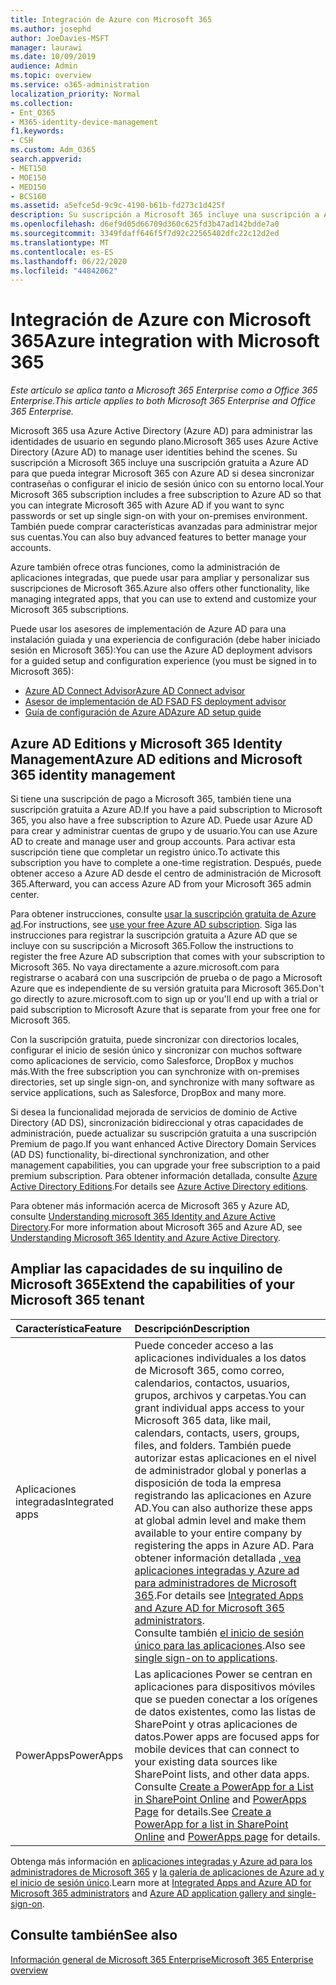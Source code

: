 ```yaml
---
title: Integración de Azure con Microsoft 365
ms.author: josephd
author: JoeDavies-MSFT
manager: laurawi
ms.date: 10/09/2019
audience: Admin
ms.topic: overview
ms.service: o365-administration
localization_priority: Normal
ms.collection:
- Ent_O365
- M365-identity-device-management
f1.keywords:
- CSH
ms.custom: Adm_O365
search.appverid:
- MET150
- MOE150
- MED150
- BCS160
ms.assetid: a5efce5d-9c9c-4190-b61b-fd273c1d425f
description: Su suscripción a Microsoft 365 incluye una suscripción a Azure AD. Integre Microsoft 365 con Azure AD si desea la sincronización de contraseña o el inicio de sesión único con el entorno local.
ms.openlocfilehash: d6ef9d05d66709d360c625fd3b47ad142bdde7a0
ms.sourcegitcommit: 3349fdaff646f5f7d92c22565402dfc22c12d2ed
ms.translationtype: MT
ms.contentlocale: es-ES
ms.lasthandoff: 06/22/2020
ms.locfileid: "44842062"
---
```

# <a name="azure-integration-with-microsoft-365"></a><span data-ttu-id="f3a46-104">Integración de Azure con Microsoft 365</span><span class="sxs-lookup"><span data-stu-id="f3a46-104">Azure integration with Microsoft 365</span></span>

<span data-ttu-id="f3a46-105">*Este artículo se aplica tanto a Microsoft 365 Enterprise como a Office 365 Enterprise.*</span><span class="sxs-lookup"><span data-stu-id="f3a46-105">*This article applies to both Microsoft 365 Enterprise and Office 365 Enterprise.*</span></span>

<span data-ttu-id="f3a46-106">Microsoft 365 usa Azure Active Directory (Azure AD) para administrar las identidades de usuario en segundo plano.</span><span class="sxs-lookup"><span data-stu-id="f3a46-106">Microsoft 365 uses Azure Active Directory (Azure AD) to manage user identities behind the scenes.</span></span> <span data-ttu-id="f3a46-107">Su suscripción a Microsoft 365 incluye una suscripción gratuita a Azure AD para que pueda integrar Microsoft 365 con Azure AD si desea sincronizar contraseñas o configurar el inicio de sesión único con su entorno local.</span><span class="sxs-lookup"><span data-stu-id="f3a46-107">Your Microsoft 365 subscription includes a free subscription to Azure AD so that you can integrate Microsoft 365 with Azure AD if you want to sync passwords or set up single sign-on with your on-premises environment.</span></span> <span data-ttu-id="f3a46-108">También puede comprar características avanzadas para administrar mejor sus cuentas.</span><span class="sxs-lookup"><span data-stu-id="f3a46-108">You can also buy advanced features to better manage your accounts.</span></span>
  
<span data-ttu-id="f3a46-109">Azure también ofrece otras funciones, como la administración de aplicaciones integradas, que puede usar para ampliar y personalizar sus suscripciones de Microsoft 365.</span><span class="sxs-lookup"><span data-stu-id="f3a46-109">Azure also offers other functionality, like managing integrated apps, that you can use to extend and customize your Microsoft 365 subscriptions.</span></span>
  
<span data-ttu-id="f3a46-110">Puede usar los asesores de implementación de Azure AD para una instalación guiada y una experiencia de configuración (debe haber iniciado sesión en Microsoft 365):</span><span class="sxs-lookup"><span data-stu-id="f3a46-110">You can use the Azure AD deployment advisors for a guided setup and configuration experience (you must be signed in to Microsoft 365):</span></span>

 - [<span data-ttu-id="f3a46-111">Azure AD Connect Advisor</span><span class="sxs-lookup"><span data-stu-id="f3a46-111">Azure AD Connect advisor</span></span>](https://aka.ms/aadconnectpwsync)
 - [<span data-ttu-id="f3a46-112">Asesor de implementación de AD FS</span><span class="sxs-lookup"><span data-stu-id="f3a46-112">AD FS deployment advisor</span></span>](https://aka.ms/adfsguidance)
 - [<span data-ttu-id="f3a46-113">Guía de configuración de Azure AD</span><span class="sxs-lookup"><span data-stu-id="f3a46-113">Azure AD setup guide</span></span>](https://aka.ms/aadpguidance)
  
## <a name="azure-ad-editions-and-microsoft-365-identity-management"></a><span data-ttu-id="f3a46-114">Azure AD Editions y Microsoft 365 Identity Management</span><span class="sxs-lookup"><span data-stu-id="f3a46-114">Azure AD editions and Microsoft 365 identity management</span></span>

<span data-ttu-id="f3a46-115">Si tiene una suscripción de pago a Microsoft 365, también tiene una suscripción gratuita a Azure AD.</span><span class="sxs-lookup"><span data-stu-id="f3a46-115">If you have a paid subscription to Microsoft 365, you also have a free subscription to Azure AD.</span></span> <span data-ttu-id="f3a46-116">Puede usar Azure AD para crear y administrar cuentas de grupo y de usuario.</span><span class="sxs-lookup"><span data-stu-id="f3a46-116">You can use Azure AD to create and manage user and group accounts.</span></span> <span data-ttu-id="f3a46-117">Para activar esta suscripción tiene que completar un registro único.</span><span class="sxs-lookup"><span data-stu-id="f3a46-117">To activate this subscription you have to complete a one-time registration.</span></span> <span data-ttu-id="f3a46-118">Después, puede obtener acceso a Azure AD desde el centro de administración de Microsoft 365.</span><span class="sxs-lookup"><span data-stu-id="f3a46-118">Afterward, you can access Azure AD from your Microsoft 365 admin center.</span></span> 

<span data-ttu-id="f3a46-119">Para obtener instrucciones, consulte [usar la suscripción gratuita de Azure ad](https://go.microsoft.com/fwlink/p/?LinkId=617127).</span><span class="sxs-lookup"><span data-stu-id="f3a46-119">For instructions, see [use your free Azure AD subscription](https://go.microsoft.com/fwlink/p/?LinkId=617127).</span></span> <span data-ttu-id="f3a46-120">Siga las instrucciones para registrar la suscripción gratuita a Azure AD que se incluye con su suscripción a Microsoft 365.</span><span class="sxs-lookup"><span data-stu-id="f3a46-120">Follow the instructions to register the free Azure AD subscription that comes with your subscription to Microsoft 365.</span></span> <span data-ttu-id="f3a46-121">No vaya directamente a azure.microsoft.com para registrarse o acabará con una suscripción de prueba o de pago a Microsoft Azure que es independiente de su versión gratuita para Microsoft 365.</span><span class="sxs-lookup"><span data-stu-id="f3a46-121">Don't go directly to azure.microsoft.com to sign up or you'll end up with a trial or paid subscription to Microsoft Azure that is separate from your free one for Microsoft 365.</span></span> 
  
<span data-ttu-id="f3a46-122">Con la suscripción gratuita, puede sincronizar con directorios locales, configurar el inicio de sesión único y sincronizar con muchos software como aplicaciones de servicio, como Salesforce, DropBox y muchos más.</span><span class="sxs-lookup"><span data-stu-id="f3a46-122">With the free subscription you can synchronize with on-premises directories, set up single sign-on, and synchronize with many software as service applications, such as Salesforce, DropBox and many more.</span></span>
  
<span data-ttu-id="f3a46-123">Si desea la funcionalidad mejorada de servicios de dominio de Active Directory (AD DS), sincronización bidireccional y otras capacidades de administración, puede actualizar su suscripción gratuita a una suscripción Premium de pago.</span><span class="sxs-lookup"><span data-stu-id="f3a46-123">If you want enhanced Active Directory Domain Services (AD DS) functionality, bi-directional synchronization, and other management capabilities, you can upgrade your free subscription to a paid premium subscription.</span></span> <span data-ttu-id="f3a46-124">Para obtener información detallada, consulte [Azure Active Directory Editions](https://azure.microsoft.com/pricing/details/active-directory/).</span><span class="sxs-lookup"><span data-stu-id="f3a46-124">For details see [Azure Active Directory editions](https://azure.microsoft.com/pricing/details/active-directory/).</span></span>
  
<span data-ttu-id="f3a46-125">Para obtener más información acerca de Microsoft 365 y Azure AD, consulte [Understanding microsoft 365 Identity and Azure Active Directory](about-office-365-identity.md).</span><span class="sxs-lookup"><span data-stu-id="f3a46-125">For more information about Microsoft 365 and Azure AD, see [Understanding Microsoft 365 Identity and Azure Active Directory](about-office-365-identity.md).</span></span>
  
## <a name="extend-the-capabilities-of-your-microsoft-365-tenant"></a><span data-ttu-id="f3a46-126">Ampliar las capacidades de su inquilino de Microsoft 365</span><span class="sxs-lookup"><span data-stu-id="f3a46-126">Extend the capabilities of your Microsoft 365 tenant</span></span>

|<span data-ttu-id="f3a46-127">**Característica**</span><span class="sxs-lookup"><span data-stu-id="f3a46-127">**Feature**</span></span>|<span data-ttu-id="f3a46-128">**Descripción**</span><span class="sxs-lookup"><span data-stu-id="f3a46-128">**Description**</span></span>|
|:-----|:-----|
|<span data-ttu-id="f3a46-129">Aplicaciones integradas</span><span class="sxs-lookup"><span data-stu-id="f3a46-129">Integrated apps</span></span>  <br/> |<span data-ttu-id="f3a46-130">Puede conceder acceso a las aplicaciones individuales a los datos de Microsoft 365, como correo, calendarios, contactos, usuarios, grupos, archivos y carpetas.</span><span class="sxs-lookup"><span data-stu-id="f3a46-130">You can grant individual apps access to your Microsoft 365 data, like mail, calendars, contacts, users, groups, files, and folders.</span></span> <span data-ttu-id="f3a46-131">También puede autorizar estas aplicaciones en el nivel de administrador global y ponerlas a disposición de toda la empresa registrando las aplicaciones en Azure AD.</span><span class="sxs-lookup"><span data-stu-id="f3a46-131">You can also authorize these apps at global admin level and make them available to your entire company by registering the apps in Azure AD.</span></span> <span data-ttu-id="f3a46-132">Para obtener información detallada [, vea aplicaciones integradas y Azure ad para administradores de Microsoft 365](https://support.office.com/article/cb2250e3-451e-416f-bf4e-363549652c2a).</span><span class="sxs-lookup"><span data-stu-id="f3a46-132">For details see [Integrated Apps and Azure AD for Microsoft 365 administrators](https://support.office.com/article/cb2250e3-451e-416f-bf4e-363549652c2a).</span></span>  <br/> <span data-ttu-id="f3a46-133">Consulte también [el inicio de sesión único para las aplicaciones](https://go.microsoft.com/fwlink/p/?LinkId=698604).</span><span class="sxs-lookup"><span data-stu-id="f3a46-133">Also see [single sign-on to applications](https://go.microsoft.com/fwlink/p/?LinkId=698604).</span></span>  <br/> |
|<span data-ttu-id="f3a46-134">PowerApps</span><span class="sxs-lookup"><span data-stu-id="f3a46-134">PowerApps</span></span>  <br/> | <span data-ttu-id="f3a46-135">Las aplicaciones Power se centran en aplicaciones para dispositivos móviles que se pueden conectar a los orígenes de datos existentes, como las listas de SharePoint y otras aplicaciones de datos.</span><span class="sxs-lookup"><span data-stu-id="f3a46-135">Power apps are focused apps for mobile devices that can connect to your existing data sources like SharePoint lists, and other data apps.</span></span> <span data-ttu-id="f3a46-136">Consulte [Create a PowerApp for a List in SharePoint Online](https://support.office.com/article/9338b2d2-67ac-4b81-8e67-97da27e5e9ab) and [PowerApps Page](https://powerapps.microsoft.com/) for details.</span><span class="sxs-lookup"><span data-stu-id="f3a46-136">See [Create a PowerApp for a list in SharePoint Online](https://support.office.com/article/9338b2d2-67ac-4b81-8e67-97da27e5e9ab) and [PowerApps page](https://powerapps.microsoft.com/) for details.</span></span>  <br/> |
   
<span data-ttu-id="f3a46-137">Obtenga más información en [aplicaciones integradas y Azure ad para los administradores de Microsoft 365](integrated-apps-and-azure-ads.md) y [la galería de aplicaciones de Azure ad y el inicio de sesión único](https://docs.microsoft.com/azure/active-directory/manage-apps/what-is-single-sign-on).</span><span class="sxs-lookup"><span data-stu-id="f3a46-137">Learn more at [Integrated Apps and Azure AD for Microsoft 365 administrators](integrated-apps-and-azure-ads.md) and [Azure AD application gallery and single-sign-on](https://docs.microsoft.com/azure/active-directory/manage-apps/what-is-single-sign-on).</span></span>

## <a name="see-also"></a><span data-ttu-id="f3a46-138">Consulte también</span><span class="sxs-lookup"><span data-stu-id="f3a46-138">See also</span></span>

[<span data-ttu-id="f3a46-139">Información general de Microsoft 365 Enterprise</span><span class="sxs-lookup"><span data-stu-id="f3a46-139">Microsoft 365 Enterprise overview</span></span>](https://docs.microsoft.com/microsoft-365/enterprise/microsoft-365-overview)
